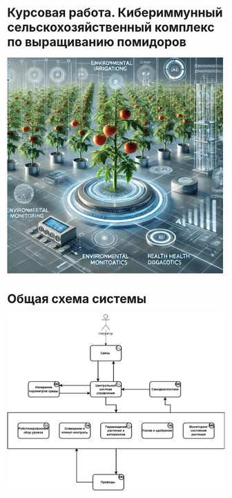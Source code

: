 # Курсовая работа. Кибериммунный сельскохозяйственный комплекс по выращиванию помидоров
![киберферма томатов](img/cyber_tomato_farm.webp)

# Общая схема системы
![схема системы](img/main-scheme.webp)
